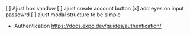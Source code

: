 [ ] Ajust box shadow 
[ ] ajust create account button
[x] add eyes on input passowrd
[ ] ajust modal structure to be simple
 
- Authentication
https://docs.expo.dev/guides/authentication/